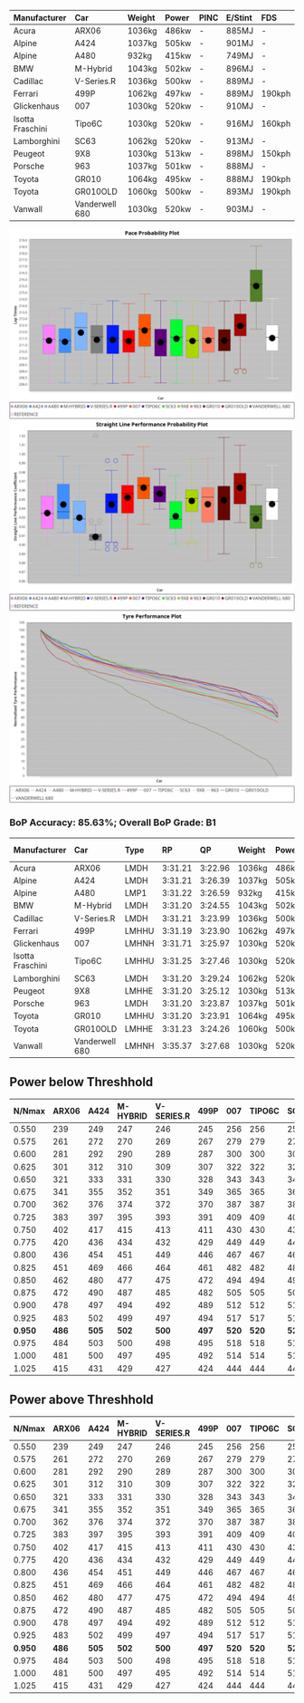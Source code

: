 | Manufacturer     | Car            | Weight | Power | PINC    | E/Stint | FDS     |
|:-|:-|:-|:-|:-|:-|:-|
| Acura            | ARX06          | 1036kg | 486kw |    -    | 885MJ   |    -    |
| Alpine           | A424           | 1037kg | 505kw |    -    | 901MJ   |    -    |
| Alpine           | A480           | 932kg  | 415kw |    -    | 749MJ   |    -    |
| BMW              | M-Hybrid       | 1043kg | 502kw |    -    | 896MJ   |    -    |
| Cadillac         | V-Series.R     | 1036kg | 500kw |    -    | 889MJ   |    -    |
| Ferrari          | 499P           | 1062kg | 497kw |    -    | 889MJ   | 190kph  |
| Glickenhaus      | 007            | 1030kg | 520kw |    -    | 910MJ   |    -    |
| Isotta Fraschini | Tipo6C         | 1030kg | 520kw |    -    | 916MJ   | 160kph  |
| Lamborghini      | SC63           | 1062kg | 520kw |    -    | 913MJ   |    -    |
| Peugeot          | 9X8            | 1030kg | 513kw |    -    | 898MJ   | 150kph  |
| Porsche          | 963            | 1037kg | 501kw |    -    | 888MJ   |    -    |
| Toyota           | GR010          | 1064kg | 495kw |    -    | 888MJ   | 190kph  |
| Toyota           | GR010OLD       | 1060kg | 500kw |    -    | 893MJ   | 190kph  |
| Vanwall          | Vanderwell 680 | 1030kg | 520kw |    -    | 903MJ   |    -    |

![PACECHART](./IMG/AUTO.png)
![STRAIGHTLINEPERFORMANCECHART](./IMG/AUTO_sp.png)
![TYREPERFORMANCECHART](./IMG/AUTO_tw.png)

### BoP Accuracy: 85.63%; Overall BoP Grade: B1
| Manufacturer     | Car            | Type  | RP      | QP      | Weight | Power¹ | Threshhold | PINC    | Power² | E/Stint | AVG Vmax  | FDS     | RDLC | L/Stint | BOP-Grade | Model Accuracy | Model Points | Match%  |
|:-|:-|:-|:-|:-|:-|:-|:-|:-|:-|:-|:-|:-|:-|:-|:-|:-|:-|:-|
| Acura            | ARX06          | LMDH  | 3:31.21 | 3:22.96 | 1036kg | 486kw  | 0.0kph     |    -    | 486kw  |  885MJ  | 324.90kph |    -    | 1.02 | 12      | -B2       | 100.00%        | 995          | 84.20%  |
| Alpine           | A424           | LMDH  | 3:31.21 | 3:26.39 | 1037kg | 505kw  | 0.0kph     |    -    | 505kw  |  901MJ  | 328.75kph |    -    | 1.02 | 12      | +C2       | 100.00%        | 642          | 72.79%  |
| Alpine           | A480           | LMP1  | 3:31.22 | 3:26.59 |  932kg | 415kw  | 0.0kph     |    -    | 415kw  |  749MJ  | 322.92kph |    -    | 0.99 | 11      | ~A1       | 60.26%         | 849          | 100.00% |
| BMW              | M-Hybrid       | LMDH  | 3:31.20 | 3:24.55 | 1043kg | 502kw  | 0.0kph     |    -    | 502kw  |  896MJ  | 323.01kph |    -    | 1.02 | 12      | -A2       | 100.00%        | 1714         | 90.27%  |
| Cadillac         | V-Series.R     | LMDH  | 3:31.21 | 3:23.99 | 1036kg | 500kw  | 0.0kph     |    -    | 500kw  |  889MJ  | 327.71kph |    -    | 1.02 | 12      | -A2       | 98.95%         | 2271         | 94.36%  |
| Ferrari          | 499P           | LMHHU | 3:31.19 | 3:23.90 | 1062kg | 497kw  | 0.0kph     |    -    | 497kw  |  889MJ  | 327.68kph | 190kph  | 1.03 | 12      | -A2       | 99.93%         | 2718         | 91.08%  |
| Glickenhaus      | 007            | LMHNH | 3:31.71 | 3:25.97 | 1030kg | 520kw  | 0.0kph     |    -    | 520kw  |  910MJ  | 334.16kph |    -    | 0.96 | 12      | ~A1       | 96.34%         | 1634         | 100.00% |
| Isotta Fraschini | Tipo6C         | LMHHU | 3:31.25 | 3:27.46 | 1030kg | 520kw  | 0.0kph     |    -    | 520kw  |  916MJ  | 332.96kph | 160kph  | 1.08 | 12      | +C1       | 92.36%         | 133          | 76.68%  |
| Lamborghini      | SC63           | LMDH  | 3:31.20 | 3:29.24 | 1062kg | 520kw  | 0.0kph     |    -    | 520kw  |  913MJ  | 326.82kph |    -    | 1.03 | 12      | ~A1       | 96.54%         | 418          | 95.33%  |
| Peugeot          | 9X8            | LMHHE | 3:31.20 | 3:25.12 | 1030kg | 513kw  | 0.0kph     |    -    | 513kw  |  898MJ  | 329.92kph | 150kph  | 1.03 | 12      | ~A1       | 88.68%         | 2617         | 99.34%  |
| Porsche          | 963            | LMDH  | 3:31.20 | 3:23.87 | 1037kg | 501kw  | 0.0kph     |    -    | 501kw  |  888MJ  | 328.34kph |    -    | 1.02 | 12      | -A2       | 99.98%         | 6168         | 92.63%  |
| Toyota           | GR010          | LMHHU | 3:31.20 | 3:23.91 | 1064kg | 495kw  | 0.0kph     |    -    | 495kw  |  888MJ  | 326.82kph | 190kph  | 1.02 | 12      | -A2       | 98.53%         | 3557         | 94.18%  |
| Toyota           | GR010OLD       | LMHHE | 3:31.23 | 3:24.26 | 1060kg | 500kw  | 0.0kph     |    -    | 500kw  |  893MJ  | 330.04kph | 190kph  | 1.02 | 12      | ~A1       | 92.01%         | 1427         | 98.33%  |
| Vanwall          | Vanderwell 680 | LMHNH | 3:35.37 | 3:27.68 | 1030kg | 520kw  | 0.0kph     |    -    | 520kw  |  903MJ  | 327.31kph |    -    | 1.01 | 12      | +Ω1       | 94.62%         | 633          | 9.65%   |

## Power below Threshhold
| N/Nmax    | ARX06   | A424    | M-HYBRID | V-SERIES.R | 499P    | 007     | TIPO6C  | SC63    | 9X8     | 963     | GR010   | GR010OLD | VANDERWELL 680 | ​     | RPM      | A480    |
|:-|:-|:-|:-|:-|:-|:-|:-|:-|:-|:-|:-|:-|:-|:-|:-|:-|
|  0.550    |  239    |  249    |  247     |  246       |  245    |  256    |  256    |  256    |  253    |  247    |  244    |  246     |  256           |  ​    |   --     |   -     |
|  0.575    |  261    |  272    |  270     |  269       |  267    |  279    |  279    |  279    |  276    |  270    |  266    |  269     |  279           |  ​    |   --     |   -     |
|  0.600    |  281    |  292    |  290     |  289       |  287    |  300    |  300    |  300    |  296    |  290    |  286    |  289     |  300           |  ​    |   --     |   -     |
|  0.625    |  301    |  312    |  310     |  309       |  307    |  322    |  322    |  322    |  317    |  310    |  306    |  309     |  322           |  ​    |   --     |   -     |
|  0.650    |  321    |  333    |  331     |  330       |  328    |  343    |  343    |  343    |  338    |  331    |  327    |  330     |  343           |  ​    |   --     |   -     |
|  0.675    |  341    |  355    |  352     |  351       |  349    |  365    |  365    |  365    |  360    |  352    |  348    |  351     |  365           |  ​    |   --     |   -     |
|  0.700    |  362    |  376    |  374     |  372       |  370    |  387    |  387    |  387    |  382    |  373    |  369    |  372     |  387           |  ​    |   --     |   -     |
|  0.725    |  383    |  397    |  395     |  393       |  391    |  409    |  409    |  409    |  403    |  394    |  389    |  393     |  409           |  ​    |   --     |   -     |
|  0.750    |  402    |  417    |  415     |  413       |  411    |  430    |  430    |  430    |  424    |  414    |  409    |  413     |  430           |  ​    |   --     |   -     |
|  0.775    |  420    |  436    |  434     |  432       |  429    |  449    |  449    |  449    |  443    |  433    |  428    |  432     |  449           |  ​    |  5000    |  244    |
|  0.800    |  436    |  454    |  451     |  449       |  446    |  467    |  467    |  467    |  461    |  450    |  445    |  449     |  467           |  ​    |  5500    |  288    |
|  0.825    |  451    |  469    |  466     |  464       |  461    |  482    |  482    |  482    |  476    |  465    |  459    |  464     |  482           |  ​    |  6000    |  321    |
|  0.850    |  462    |  480    |  477     |  475       |  472    |  494    |  494    |  494    |  487    |  476    |  470    |  475     |  494           |  ​    |  6500    |  363    |
|  0.875    |  472    |  490    |  487     |  485       |  482    |  505    |  505    |  505    |  498    |  486    |  480    |  485     |  505           |  ​    |  7000    |  406    |
|  0.900    |  478    |  497    |  494     |  492       |  489    |  512    |  512    |  512    |  505    |  493    |  487    |  492     |  512           |  ​    |  7500    |  416    |
|  0.925    |  483    |  502    |  499     |  497       |  494    |  517    |  517    |  517    |  510    |  498    |  492    |  497     |  517           |  ​    |  8000    |  412    |
| **0.950** | **486** | **505** | **502**  | **500**    | **497** | **520** | **520** | **520** | **513** | **501** | **495** | **500**  | **520**        | **​** | **8500** | **415** |
|  0.975    |  484    |  503    |  500     |  498       |  495    |  518    |  518    |  518    |  511    |  499    |  493    |  498     |  518           |  ​    |  9000    |  208    |
|  1.000    |  481    |  500    |  497     |  495       |  492    |  514    |  514    |  514    |  507    |  496    |  490    |  495     |  514           |  ​    |   --     |   -     |
|  1.025    |  415    |  431    |  429     |  427       |  424    |  444    |  444    |  444    |  438    |  428    |  423    |  427     |  444           |  ​    |   --     |   -     |

## Power above Threshhold
| N/Nmax    | ARX06   | A424    | M-HYBRID | V-SERIES.R | 499P    | 007     | TIPO6C  | SC63    | 9X8     | 963     | GR010   | GR010OLD | VANDERWELL 680 | ​     | RPM      | A480    |
|:-|:-|:-|:-|:-|:-|:-|:-|:-|:-|:-|:-|:-|:-|:-|:-|:-|
|  0.550    |  239    |  249    |  247     |  246       |  245    |  256    |  256    |  256    |  253    |  247    |  244    |  246     |  256           |  ​    |   --     |   -     |
|  0.575    |  261    |  272    |  270     |  269       |  267    |  279    |  279    |  279    |  276    |  270    |  266    |  269     |  279           |  ​    |   --     |   -     |
|  0.600    |  281    |  292    |  290     |  289       |  287    |  300    |  300    |  300    |  296    |  290    |  286    |  289     |  300           |  ​    |   --     |   -     |
|  0.625    |  301    |  312    |  310     |  309       |  307    |  322    |  322    |  322    |  317    |  310    |  306    |  309     |  322           |  ​    |   --     |   -     |
|  0.650    |  321    |  333    |  331     |  330       |  328    |  343    |  343    |  343    |  338    |  331    |  327    |  330     |  343           |  ​    |   --     |   -     |
|  0.675    |  341    |  355    |  352     |  351       |  349    |  365    |  365    |  365    |  360    |  352    |  348    |  351     |  365           |  ​    |   --     |   -     |
|  0.700    |  362    |  376    |  374     |  372       |  370    |  387    |  387    |  387    |  382    |  373    |  369    |  372     |  387           |  ​    |   --     |   -     |
|  0.725    |  383    |  397    |  395     |  393       |  391    |  409    |  409    |  409    |  403    |  394    |  389    |  393     |  409           |  ​    |   --     |   -     |
|  0.750    |  402    |  417    |  415     |  413       |  411    |  430    |  430    |  430    |  424    |  414    |  409    |  413     |  430           |  ​    |   --     |   -     |
|  0.775    |  420    |  436    |  434     |  432       |  429    |  449    |  449    |  449    |  443    |  433    |  428    |  432     |  449           |  ​    |  5000    |  244    |
|  0.800    |  436    |  454    |  451     |  449       |  446    |  467    |  467    |  467    |  461    |  450    |  445    |  449     |  467           |  ​    |  5500    |  288    |
|  0.825    |  451    |  469    |  466     |  464       |  461    |  482    |  482    |  482    |  476    |  465    |  459    |  464     |  482           |  ​    |  6000    |  321    |
|  0.850    |  462    |  480    |  477     |  475       |  472    |  494    |  494    |  494    |  487    |  476    |  470    |  475     |  494           |  ​    |  6500    |  363    |
|  0.875    |  472    |  490    |  487     |  485       |  482    |  505    |  505    |  505    |  498    |  486    |  480    |  485     |  505           |  ​    |  7000    |  406    |
|  0.900    |  478    |  497    |  494     |  492       |  489    |  512    |  512    |  512    |  505    |  493    |  487    |  492     |  512           |  ​    |  7500    |  416    |
|  0.925    |  483    |  502    |  499     |  497       |  494    |  517    |  517    |  517    |  510    |  498    |  492    |  497     |  517           |  ​    |  8000    |  412    |
| **0.950** | **486** | **505** | **502**  | **500**    | **497** | **520** | **520** | **520** | **513** | **501** | **495** | **500**  | **520**        | **​** | **8500** | **415** |
|  0.975    |  484    |  503    |  500     |  498       |  495    |  518    |  518    |  518    |  511    |  499    |  493    |  498     |  518           |  ​    |  9000    |  208    |
|  1.000    |  481    |  500    |  497     |  495       |  492    |  514    |  514    |  514    |  507    |  496    |  490    |  495     |  514           |  ​    |   --     |   -     |
|  1.025    |  415    |  431    |  429     |  427       |  424    |  444    |  444    |  444    |  438    |  428    |  423    |  427     |  444           |  ​    |   --     |   -     |
